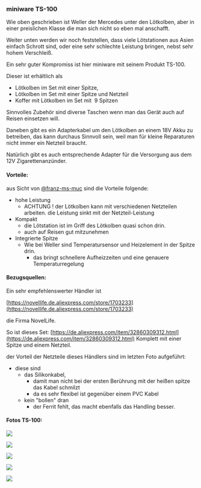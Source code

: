 ### miniware TS-100

Wie oben geschrieben ist Weller der Mercedes unter den Lötkolben, aber in einer preislichen Klasse die man sich nicht so eben mal anschafft. 

Weiter unten werden wir noch feststellen, dass viele Lötstationen aus Asien einfach Schrott sind, oder eine sehr schlechte Leistung bringen, nebst sehr hohem Verschleiß. 

Ein sehr guter Kompromiss ist hier miniware mit seinem Produkt TS-100.

Dieser ist erhältlich als 

*   Lötkolben im Set mit einer Spitze, 
*   Lötkolben im Set mit einer Spitze und Netzteil
*   Koffer mit Lötkolben im Set mit  9 Spitzen

Sinnvolles Zubehör sind diverse Taschen wenn man das Gerät auch auf Reisen einsetzen will. 

Daneben gibt es ein Adapterkabel um den Lötkolben an einem 18V Akku zu betreiben, das kann durchaus Sinnvoll sein, weil man für kleine Reparaturen nicht immer ein Netzteil braucht. 

Natürlich gibt es auch entsprechende Adapter für die Versorgung aus dem 12V Zigarettenanzünder. 

#### Vorteile:

aus Sicht von [@franz-ms-muc](https://github.com/franz-ms-muc) sind die Vorteile folgende:

*   hohe Leistung
    *   ACHTUNG ! der Lötkolben kann mit verschiedenen Netzteilen arbeiten. die Leistung sinkt mit der Netzteil-Leistung
*   Kompakt
    *   die Lötstation ist im Griff des Lötkolben quasi schon drin. 
    *   auch auf Reisen gut mitzunehmen
*   Integrierte Spitze
    *   Wie bei Weller sind Temperatursensor und Heizelement in der Spitze drin.
        *   das bringt schnellere Aufheizzeiten und eine genauere Temperaturregelung

#### Bezugsquellen:

Ein sehr empfehlenswerter Händler ist 

[https://novellife.de.aliexpress.com/store/1703233](https://novellife.de.aliexpress.com/store/1703233)

die Firma NovelLife.

So ist dieses Set: [https://de.aliexpress.com/item/32860309312.html](https://de.aliexpress.com/item/32860309312.html) Komplett mit einer Spitze und einem Netzteil.

der Vorteil der Netzteile dieses Händlers sind im letzten Foto aufgeführt:

*   diese sind 
    *   das Silikonkabel, 
        *   damit man nicht bei der ersten Berührung mit der heißen spitze das Kabel schmilzt
        *   da es sehr flexibel ist gegenüber einem PVC Kabel
    *   kein "bollen" dran 
        *   der Ferrit fehlt, das macht ebenfalls das Handling besser.

#### Fotos TS-100:

![](https://user-images.githubusercontent.com/69573151/201530997-fb8ae182-2245-485a-b5a7-53b1eca374cc.jpg)

![](https://user-images.githubusercontent.com/69573151/201531064-f1b81047-bc0c-46c6-ad85-0ffda750196c.jpg)

![](https://user-images.githubusercontent.com/69573151/201531418-e8dab91d-9404-46ff-b7af-ba18474aff39.jpg)

![](https://user-images.githubusercontent.com/69573151/201531941-fcf41208-5243-47ff-919b-2289ab0519b1.jpg)

![](https://user-images.githubusercontent.com/69573151/201531978-20a6ff47-d9ae-4660-bd2a-5dfdeec1358c.jpg)
